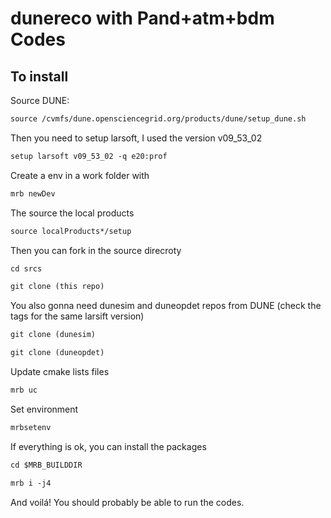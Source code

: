 # dunereco with Pand+atm+bdm Codes 

## To install

Source DUNE:
```md
source /cvmfs/dune.opensciencegrid.org/products/dune/setup_dune.sh
```
Then you need to setup larsoft, I used the version v09_53_02
```md
setup larsoft v09_53_02 -q e20:prof
```
Create a env in a work folder with
```md
mrb newDev
```
The source the local products 
```md
source localProducts*/setup
```

Then you can fork in the source direcroty
```md
cd srcs
```
```md
git clone (this repo)
```
You also gonna need dunesim and duneopdet repos from DUNE (check the tags for the same larsift version)
```md
git clone (dunesim)
```
```md
git clone (duneopdet)
```
Update cmake lists files
```md
mrb uc
```

Set environment
```md
mrbsetenv 
```
If everything is ok, you can install the packages 
```md
cd $MRB_BUILDDIR
```
```md
mrb i -j4
```

And voilá! You should probably be able to run the codes. 

